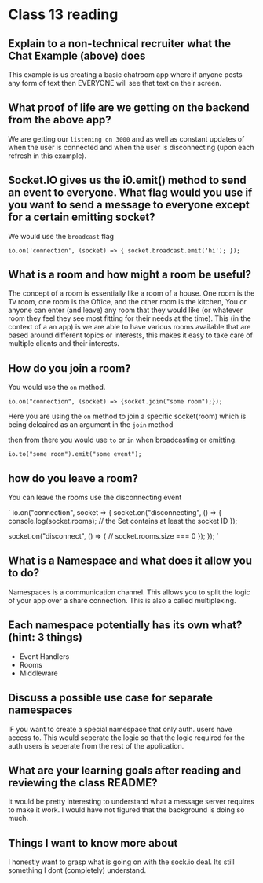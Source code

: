 # Class 13 reading

## Explain to a non-technical recruiter what the Chat Example (above) does

This example is us creating a basic chatroom app where if anyone posts any form of text then EVERYONE will see that text on their screen.

## What proof of life are we getting on the backend from the above app?

We are getting our `listening on 3000` and as well as constant updates of when the user is connected and when the user is disconnecting (upon each refresh in this example).

## Socket.IO gives us the i0.emit() method to send an event to everyone. What flag would you use if you want to send a message to everyone except for a certain emitting socket?

We would use the `broadcast` flag

`io.on('connection', (socket) => {
  socket.broadcast.emit('hi');
});`

## What is a room and how might a room be useful?

The concept of a room is essentially like a room of a house. One room is the Tv room, one room is the Office, and the other room is the kitchen, You or anyone can enter (and leave) any room that they would like (or whatever room they feel they see most fitting for their needs at the time). This (in the context of a an app) is we are able to have various rooms available that are based around different topics or interests, this makes it easy to take care of multiple clients and their interests.

## How do you join a room?

You would use the `on` method.

`io.on("connection", (socket) => {socket.join("some room");});`

Here you are using the `on` method to join a specific socket(room) which is being delcaired as an argument in the `join` method

then from there you would use `to` or `in` when broadcasting or emitting.

`io.to("some room").emit("some event");`

## how do you leave a room?

You can leave the rooms use the disconnecting event

`
io.on("connection", socket => {
  socket.on("disconnecting", () => {
    console.log(socket.rooms); // the Set contains at least the socket ID
  });

  socket.on("disconnect", () => {
    // socket.rooms.size === 0
  });
});
`

## What is a Namespace and what does it allow you to do?

Namespaces is a communication channel. This allows you to split the logic of your app over a share connection. This is also a called multiplexing.

## Each namespace potentially has its own what? (hint: 3 things)

- Event Handlers
- Rooms
- Middleware

## Discuss a possible use case for separate namespaces

IF you want to create a special namespace that only auth. users have access to. This would seperate the logic so that the logic required for the auth users is seperate from the rest of the application.

## What are your learning goals after reading and reviewing the class README?

It would be pretty interesting to understand what a message server requires to make it work. I would have not figured that the background is doing so much.

## Things I want to know more about

I honestly want to grasp what is going on with the sock.io deal. Its still something I dont (completely) understand.
